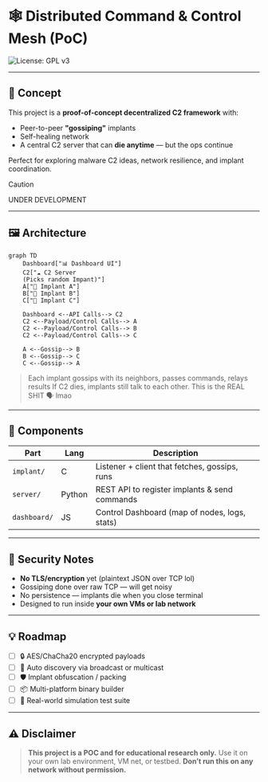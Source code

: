 # 🕸️ Distributed Command & Control Mesh (PoC)

<!-- ![Status](https://img.shields.io/badge/build-pass-brightgreen?style=flat-square) -->
![License: GPL v3](https://img.shields.io/badge/License-GPLv3-blue.svg?style=flat-square)

---

## 🧠 Concept

This project is a **proof-of-concept decentralized C2 framework** with:
- Peer-to-peer **"gossiping"** implants
- Self-healing network
- A central C2 server that can **die anytime** — but the ops continue

Perfect for exploring malware C2 ideas, network resilience, and implant coordination.

> [!CAUTION]
> UNDER DEVELOPMENT

---

## 🖼️ Architecture

```mermaid
graph TD
    Dashboard["📊 Dashboard UI"]
    C2["☁️ C2 Server
    (Picks random Impant)"]
    A["🧠 Implant A"]
    B["🧠 Implant B"]
    C["🧠 Implant C"]
    
    Dashboard <--API Calls--> C2
    C2 <--Payload/Control Calls--> A
    C2 <--Payload/Control Calls--> B
    C2 <--Payload/Control Calls--> C
    
    A <--Gossip--> B
    B <--Gossip--> C
    C <--Gossip--> A
````

> Each implant gossips with its neighbors, passes commands, relays results
> If C2 dies, implants still talk to each other. This is the REAL SHIT 🗣️ lmao

---

## 🧩 Components

| Part         | Lang   | Description                                   |
| ------------ | ------ | --------------------------------------------- |
| `implant/`   | C      | Listener + client that fetches, gossips, runs |
| `server/`    | Python | REST API to register implants & send commands |
| `dashboard/` | JS     | Control Dashboard (map of nodes, logs, stats) |

---


## 🔐 Security Notes

* **No TLS/encryption** yet (plaintext JSON over TCP lol)
* Gossiping done over raw TCP — will get noisy
* No persistence — implants die when you close terminal
* Designed to run inside **your own VMs or lab network**

---

## 💡 Roadmap

* [ ] 🔒 AES/ChaCha20 encrypted payloads
* [ ] 🧬 Auto discovery via broadcast or multicast
* [ ] 🛡️ Implant obfuscation / packing
* [ ] 📦 Multi-platform binary builder
* [ ] 🧪 Real-world simulation test suite

---

## ⚠️ Disclaimer

> **This project is a POC and for educational research only.**
> Use it on your own lab environment, VM net, or testbed.
> **Don’t run this on any network without permission.**

